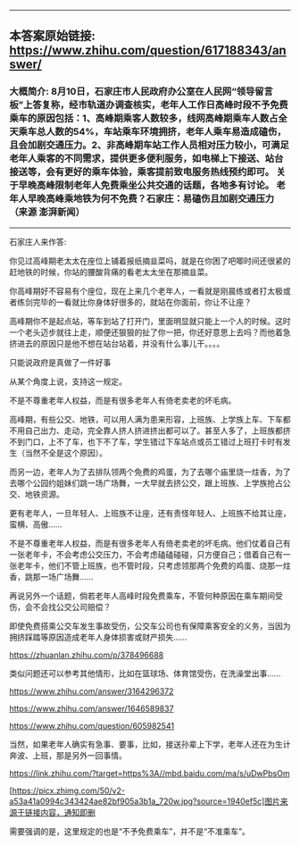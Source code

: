 ----------------------------------------
## 本答案原始链接: https://www.zhihu.com/question/617188343/answer/
### 大概简介: 8月10日，石家庄市人民政府办公室在人民网“领导留言板”上答复称，经市轨道办调查核实，老年人工作日高峰时段不予免费乘车的原因包括：1、高峰期乘客人数较多，线网高峰期乘车人数占全天乘车总人数的54%，车站乘车环境拥挤，老年人乘车易造成磕伤，且会加剧交通压力。2、非高峰期车站工作人员相对压力较小，可满足老年人乘客的不同需求，提供更多便利服务，如电梯上下接送、站台接送等，会有更好的乘车体验，乘客提前致电服务热线预约即可。 关于早晚高峰限制老年人免费乘坐公共交通的话题，各地多有讨论。 老年人早晚高峰乘地铁为何不免费？石家庄：易磕伤且加剧交通压力 （来源 澎湃新闻）
----------------------------------------
石家庄人来作答:

你见过高峰期老太太在座位上铺着报纸摘韭菜吗，就是在你困了吧唧时间还很紧的赶地铁的时候，你站的腰酸背痛的看老太太坐在那摘韭菜。

你高峰期好不容易有个座位，现在上来几个老年人，一看就是刚晨练或者打太极或者练剑完毕的一看就比你身体好很多的，就站在你面前，你让不让座？

高峰期你不是起点站，等车到站了打开门，里面明显就只能上一个人的时候。这时一个老头迈步就往上走，顺便还狠狠的扯了你一把，你还好意思上去吗？而他着急挤进去的原因只是他不想在站台站着，并没有什么事儿干。。。。

只能说政府是真做了一件好事

从某个角度上说，支持这一规定。

不是不尊重老年人权益，而是有很多老年人有倚老卖老的坏毛病。

高峰期，有些公交、地铁，可以用人满为患来形容，上班族、上学族上车、下车都不用自己出力、走动，完全靠人挤人挤进挤出都可以了。甚至人多了，上班族都挤不到门口，上不了车，也下不了车，学生错过下车站点或员工错过上班打卡时有发生（当然不全是这个原因）。

而另一边，老年人为了去排队领两个免费的鸡蛋，为了去哪个庙里烧一炷香，为了去哪个公园约姐妹们跳一场广场舞，一大早就去挤公交，跟上班族、上学族抢占公交、地铁资源。

更有老年人，一旦年轻人、上班族不让座，还有责怪年轻人、上班族不给其让座，蛮横、高傲……

不是不尊重老年人权益，而是有很多老年人有倚老卖老的坏毛病。他们仗着自己有一张老年卡，不会考虑公交压力，不会考虑磕磕碰碰，只方便自己；借着自己有一张老年卡，他们不管上班族，也不管时段，只考虑领那两个免费的鸡蛋、烧那一炷香，跳那一场广场舞……

再说另外一个话题，倘若老年人高峰时段免费乘车，不管何种原因在乘车期间受伤，会不会找公交公司赔偿？

即使免费搭乘公交车发生事故受伤，公交车公司也有保障乘客安全的义务，当因为拥挤踩踏等原因造成老年人身体损害或财产损失……

https://zhuanlan.zhihu.com/p/378496688

类似问题还可以参考其他情形，比如在篮球场、体育馆受伤，在洗澡堂出事……

https://www.zhihu.com/answer/3164296372




https://www.zhihu.com/answer/1646589837




https://www.zhihu.com/question/605982541

当然，如果老年人确实有急事、要事，比如，接送孙辈上下学，老年人还在为生计奔波、上班，那是另外一回事情。

https://link.zhihu.com/?target=https%3A//mbd.baidu.com/ma/s/uDwPbsOm




[https://picx.zhimg.com/50/v2-a53a41a0994c343424ae82bf905a3b1a_720w.jpg?source=1940ef5c]图片来源于链接内容，通知即删

需要强调的是，这里规定的也是“不予免费乘车”，并不是“不准乘车”。